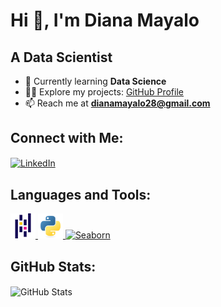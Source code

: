 # Hi 👋, I'm Diana Mayalo

## A Data Scientist

- 🌱 Currently learning **Data Science**
- 👨‍💻 Explore my projects: [GitHub Profile](https://github.com/DianaMayalo)
- 📫 Reach me at **dianamayalo28@gmail.com**

## Connect with Me:
<p align="left">
<a href="https://www.linkedin.com/in/dianamayalo22/" target="blank"><img align="center" src="https://raw.githubusercontent.com/rahuldkjain/github-profile-readme-generator/master/src/images/icons/Social/linked-in-alt.svg" alt="LinkedIn" height="30" width="40" /></a>
</p>

## Languages and Tools:
<p align="left">
<a href="https://pandas.pydata.org/" target="_blank" rel="noreferrer"> <img src="https://raw.githubusercontent.com/devicons/devicon/2ae2a900d2f041da66e950e4d48052658d850630/icons/pandas/pandas-original.svg" alt="Pandas" width="40" height="40"/> </a>
<a href="https://www.python.org" target="_blank" rel="noreferrer"> <img src="https://raw.githubusercontent.com/devicons/devicon/master/icons/python/python-original.svg" alt="Python" width="40" height="40"/> </a>
<a href="https://seaborn.pydata.org/" target="_blank" rel="noreferrer"> <img src="https://seaborn.pydata.org/_images/logo-mark-lightbg.svg" alt="Seaborn" width="40" height="40"/> </a>
</p>

## GitHub Stats:
<p><img align="center" src="https://github-readme-stats.vercel.app/api/top-langs?username=dianamayalo&show_icons=true&locale=en&layout=compact" alt="GitHub Stats" /></p>


